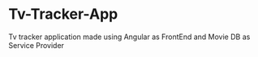 # Tv-Tracker-App
Tv tracker application made using Angular as FrontEnd and Movie DB as Service Provider
